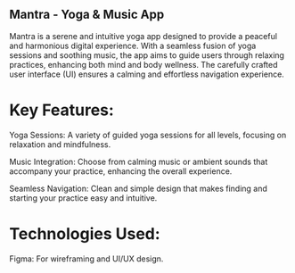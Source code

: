 ## Mantra - Yoga & Music App
Mantra is a serene and intuitive yoga app designed to provide a peaceful and harmonious digital experience. With a seamless fusion of yoga sessions and soothing music, the app aims to guide users through relaxing practices, enhancing both mind and body wellness. The carefully crafted user interface (UI) ensures a calming and effortless navigation experience.

# Key Features:
Yoga Sessions: A variety of guided yoga sessions for all levels, focusing on relaxation and mindfulness.

Music Integration: Choose from calming music or ambient sounds that accompany your practice, enhancing the overall experience.

Seamless Navigation: Clean and simple design that makes finding and starting your practice easy and intuitive.

# Technologies Used:
Figma: For wireframing and UI/UX design.
